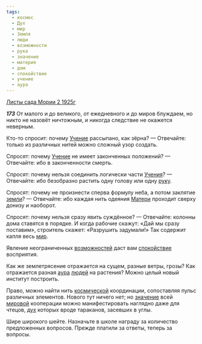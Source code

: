 ```yaml
---
tags:
  - космос
  - Дух
  - мир
  - Земля
  - люди
  - возможности
  - рука
  - значение
  - материя
  - дом
  - спокойствие
  - учение
  - аура
---
```


[Листы сада Мории 2 1925г](https://127.0.0.1:4002/agni/1925)

___173___
От малого и до великого, от ежедневного и до миров блуждаем, но никто не назовёт ничтожным, и никогда следствие не окажется неверным.   

Кто-то спросит: почему [Учение](../../../tags/#учение) рассыпано, как зёрна? — Отвечайте: только из различных нитей можно сложный узор создать.   

Спросят: почему [Учение](../../../tags/#учение) не имеет законченных положений? — Отвечайте: ибо в законченности смерть.   

Спросят: почему нельзя соединить логически части [Учения](../../../tags/#учение)? — Отвечайте: ибо безобразно растить одну голову или одну [руку](../../../tags/#рука).   

Спросят: почему не произнести сперва формулу неба, а потом заклятие [земли](../../../tags/#Земля)? — Отвечайте: ибо каждая нить одеяния [Матери](../../../tags/#материя) проходит сверху донизу и наоборот.   

Спросят: почему нельзя сразу явить суждённое? — Отвечайте: колонны дома ставятся в порядке. И когда рабочие скажут: «Дай мы сразу поставим», строитель скажет: «Разрушить задумали!» Так содержит капля весь [мир](../../../tags/#мир).   

Явление неограниченных [возможностей](../../../tags/#возможности) даст вам [спокойствие](../../../tags/#спокойствие) восприятия.   

Как же землетрясение отражается на сущем, разные ветры, грозы? Как отражается разная [аура](../../../tags/#аура) [людей](../../../tags/#люди) на растения? Можно целый новый институт построить.   

Право, можно найти нить [космической](../../../tags/#космос) координации, сопоставляя пульс различных элементов. Нового тут ничего нет; но [значение](../../../tags/#значение) всей [мировой](../../../tags/#мир) кооперации можно манифестировать наглядно даже для чтецов, [дух](../../../tags/#Дух) которых вроде тараканов, засевших в углы.   

Шире широкого шейте. Назначьте в школе награду за количество предложенных вопросов. Прежде платили за ответы, теперь за вопросы.   

